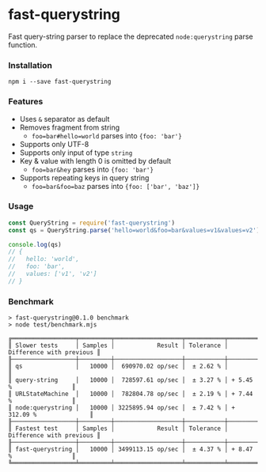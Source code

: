 # fast-querystring

Fast query-string parser to replace the deprecated `node:querystring` parse function.

### Installation

```
npm i --save fast-querystring
```

### Features

- Uses `&` separator as default
- Removes fragment from string
  - `foo=bar#hello=world` parses into `{foo: 'bar'}`
- Supports only UTF-8
- Supports only input of type `string`
- Key & value with length 0 is omitted by default
  - `foo=bar&hey` parses into `{foo: 'bar'}`
- Supports repeating keys in query string
  - `foo=bar&foo=baz` parses into `{foo: ['bar', 'baz']}`

### Usage

```javascript
const QueryString = require('fast-querystring')
const qs = QueryString.parse('hello=world&foo=bar&values=v1&values=v2')

console.log(qs)
// {
//   hello: 'world',
//   foo: 'bar',
//   values: ['v1', 'v2']
// }
```

### Benchmark

```
> fast-querystring@0.1.0 benchmark
> node test/benchmark.mjs

╔══════════════════╤═════════╤═══════════════════╤═══════════╤══════════════════════════╗
║ Slower tests     │ Samples │            Result │ Tolerance │ Difference with previous ║
╟──────────────────┼─────────┼───────────────────┼───────────┼──────────────────────────╢
║ qs               │   10000 │  690970.02 op/sec │  ± 2.62 % │                          ║
║ query-string     │   10000 │  728597.61 op/sec │  ± 3.27 % │ + 5.45 %                 ║
║ URLStateMachine  │   10000 │  782804.78 op/sec │  ± 2.19 % │ + 7.44 %                 ║
║ node:querystring │   10000 │ 3225895.94 op/sec │  ± 7.42 % │ + 312.09 %               ║
╟──────────────────┼─────────┼───────────────────┼───────────┼──────────────────────────╢
║ Fastest test     │ Samples │            Result │ Tolerance │ Difference with previous ║
╟──────────────────┼─────────┼───────────────────┼───────────┼──────────────────────────╢
║ fast-querystring │   10000 │ 3499113.15 op/sec │  ± 4.37 % │ + 8.47 %                 ║
╚══════════════════╧═════════╧═══════════════════╧═══════════╧══════════════════════════╝
```
